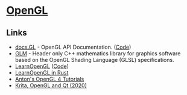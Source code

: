 # [OpenGL](https://www.opengl.org/)

## Links

- [docs.GL](http://docs.gl/) - OpenGL API Documentation. ([Code](https://github.com/BSVino/docs.gl))
- [GLM](https://github.com/g-truc/glm) - Header only C++ mathematics library for graphics software based on the OpenGL Shading Language (GLSL) specifications.
- [LearnOpenGL](https://learnopengl.com/) ([Code](https://github.com/JoeyDeVries/LearnOpenGL))
- [LearnOpenGL in Rust](https://github.com/bwasty/learn-opengl-rs)
- [Anton's OpenGL 4 Tutorials](https://antongerdelan.net/opengl/)
- [Krita, OpenGL and Qt (2020)](https://valdyas.org/fading/hacking/krita-hacking/krita-opengl-and-qt/)
